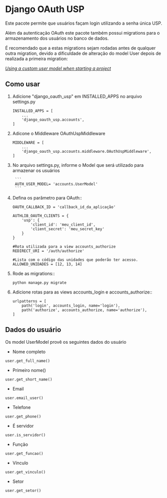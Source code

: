 # Django OAuth USP


Este pacote permite que usuários façam login utilizando a senha única USP.

Além da autenticação OAuth este pacote também possui migrations para o armazenamento dos
usuários no banco de dados.

É recomendado que a estas migrations sejam rodadas antes de qualquer outra migration, devido
a dificuldade de alteração do model User depois de realizada a primeira migration:

*[Using a custom user model when starting a project](https://docs.djangoproject.com/en/4.2/topics/auth/customizing/)*

## Como usar

1. Adicione "django_oauth_usp" em INSTALLED_APPS no arquivo settings.py
    ```
    INSTALLED_APPS = [
        ...
        'django_oauth_usp.accounts',
    ]
    ```

2. Adicone o Middleware OAuthUspMiddleware

    ```
    MIDDLEWARE = [
        ...
        'django_oauth_usp.accounts.middleware.OAuthUspMiddleware',
    ]
    ```

3. No arquivo settings.py, informe o Model que será utilizado para armazenar os usuários

        ```
        AUTH_USER_MODEL= 'accounts.UserModel'
        ```

4. Defina os parâmetro para OAuth::

    ```
    OAUTH_CALLBACK_ID = 'callback_id_da_aplicação'

    AUTHLIB_OAUTH_CLIENTS = {
        'usp': {
            'client_id': 'meu_client_id',
            'client_secret': 'meu_secret_key'
        }
    }
    
    #Rota utilizada para a view accounts_authorize
    REDIRECT_URI = '/auth/authorize'

    #Lista com o código das unidades que poderão ter acesso.
    ALLOWED_UNIDADES = [12, 13, 14]
    ```

5. Rode as migrations::

    ```
    python manage.py migrate
    ```

6. Adicione rotas para as views accounts_login e accounts_authorize::

    ```
    urlpatterns = [
        path('login', accounts_login, name='login'),
        path('authorize', accounts_authorize, name='authorize'),
    ]
    ```
## Dados do usuário

Os model UserModel provê os seguintes dados do usuário
* Nome completo
```
user.get_full_name()
```
* Primeiro nome()
```
user.get_short_name()
```
* Email
```
user.email_user()
```
* Telefone
```
user.get_phone()
```
* É servidor
```
user.is_servidor()
```
* Função
```
user.get_funcao()
```
* Vínculo
```
user.get_vinculo()
```
* Setor
```
user.get_setor()
```